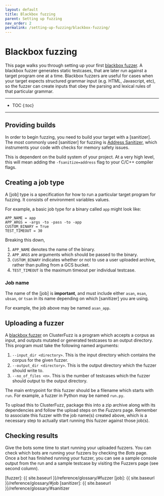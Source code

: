 ```yaml
---
layout: default
title: Blackbox fuzzing
parent: Setting up fuzzing
nav_order: 2
permalink: /setting-up-fuzzing/blackbox-fuzzing/
---
```


# Blackbox fuzzing

This page walks you through setting up your first [blackbox fuzzer]. A blackbox
fuzzer generates static testcases, that are later run against a target program
one at a time. Blackbox fuzzers are useful for cases when your target expects structured
grammar input (e.g. HTML, Javascript, etc), so the fuzzer can create inputs that obey
the parsing and lexical rules of that particular grammar.

---
- TOC
{:toc}
---

## Providing builds
In order to begin fuzzing, you need to build your target with a [sanitizer]. The
most commonly used [sanitizer] for fuzzing is [Address
Sanitizer](https://clang.llvm.org/docs/AddressSanitizer.html), which instruments
your code with checks for memory safety issues.

This is dependent on the build system of your project. At a very high level, this
will mean adding the `-fsanitize=address` flag to your C/C++ compiler flags.

## Creating a job type
A [job] type is a specification for how to run a particular target program for
fuzzing. It consists of environment variables values.

For example, a basic job type for a binary called `app` might look like:

```
APP_NAME = app
APP_ARGS = -args -to -pass -to -app
CUSTOM_BINARY = True
TEST_TIMEOUT = 30
```

Breaking this down,
1. `APP_NAME` denotes the name of the binary.
2. `APP_ARGS` are arguments which should be passed to the binary.
3. `CUSTOM_BINARY` indicates whether or not to use a user uploaded archive,
   rather than pulling from a GCS bucket.
4. `TEST_TIMEOUT` is the maximum timeout per individual testcase.

### Job name
The name of the [job] is **important**, and must include either `asan`, `msan`,
`ubsan`, or `tsan` in its name depending on which [sanitizer] you are using.

For example, the job above may be named `asan_app`.

## Uploading a fuzzer
A [blackbox fuzzer] on ClusterFuzz is a program which accepts a corpus as
input, and outputs mutated or generated testcases to an output directory. This
program must take the following named arguments:

1. `--input_dir <directory>`. This is the input directory which contains the
   corpus for the given fuzzer.
2. `--output_dir <directory>`. This is the output directory which the fuzzer
   should write to.
3. `--no_of_files <n>`. This is the number of testcases which the fuzzer should
   output to the output directory.

The main entrypoint for this fuzzer should be a filename which starts with
`run`. For example, a fuzzer in Python may be named `run.py`.

To upload this to ClusterFuzz, package this into a zip archive along with its
dependencies and follow the upload steps on the *Fuzzers* page. Remember to
associate this fuzzer with the job name(s) created above, which is a necessary
step to actually start running this fuzzer against those job(s).

## Checking results
Give the bots some time to start running your uploaded fuzzers. You can check
which bots are running your fuzzers by checking the *Bots* page. Once a bot
has finished running your fuzzer, you can see a sample console output from the
run and a sample testcase by visiting the Fuzzers page (see second column).

[blackbox fuzzer]: https://en.wikipedia.org/wiki/Fuzzing#Aware_of_program_structure
[fuzzer]: {{ site.baseurl }}/reference/glossary/#fuzzer
[job]: {{ site.baseurl }}/reference/glossary/#job
[sanitizer]: {{ site.baseurl }}/reference/glossary/#sanitizer
